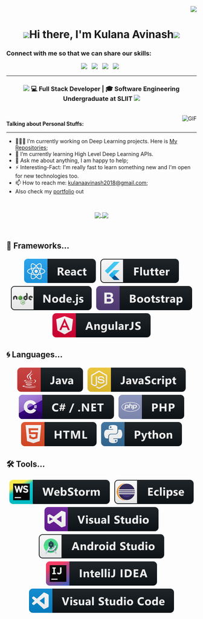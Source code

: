 <div align="right">

![](https://visitor-badge.glitch.me/badge?page_id=kulanaavinash)

</div>
 


</div>
<div align="center">
   <h1><img src="https://emojis.slackmojis.com/emojis/images/1531849430/4246/blob-sunglasses.gif?1531849430" width="30"/>Hi there, I'm Kulana Avinash<img src="https://media.giphy.com/media/hvRJCLFzcasrR4ia7z/giphy.gif" width="30px"> </h1>
   
</div>

### Connect with me so that we can share our skills:

<p align='center'>
    <a href="https://www.linkedin.com/in/kulana-avinash-435ab81ba/"><img height="30" src="https://img.icons8.com/color/50/000000/linkedin.png"></a>&nbsp;&nbsp;
    <a href="https://www.facebook.com/kulana.avinash.39/"><img height="30" src="https://img.icons8.com/color/48/000000/facebook.png"></a>&nbsp;&nbsp;
    <a href=""><img height="30" src="https://img.icons8.com/fluent/50/000000/instagram-new.png"></a>&nbsp;&nbsp;
     <a href="kulanaavinash2018@gamil.com"><img height="30" src="https://img.icons8.com/fluent/48/000000/gmail-new.png"></a>&nbsp;&nbsp;
   
</p>

<hr>

<div align="center">
<h3><img src="https://media.giphy.com/media/WUlplcMpOCEmTGBtBW/giphy.gif" width="35"> 💻 Full Stack Developer | 🎓 Software Engineering Undergraduate at SLIIT  <img src="https://media.giphy.com/media/WUlplcMpOCEmTGBtBW/giphy.gif" width="35"></h3>
</div>
<br>

<img align="right" alt="GIF" src="https://media.giphy.com/media/836HiJc7pgzy8iNXCn/giphy.gif" />

**Talking about Personal Stuffs:**
<hr>

- 👨🏽‍💻 I’m currently working on Deep Learning projects. Here is [My Repositories](https://github.com/kulanaavinash?tab=repositories);
- 🌱 I’m currently learning High Level Deep Learning APIs. 
- 💬 Ask me about anything, I am happy to help;
- ⚡️ Interesting-Fact: I'm really fast to learn something new and I'm open for new technologies too.
- 📫 How to reach me: kulanaavinash2018@gmail.com;
- Also check my <a href="">portfolio</a> out

<br>
<p align="center">
  <a href="https://github.com/kulanaavinash/github-readme-stats">
    <img
      align="center"
      src="https://github-readme-stats.vercel.app/api/top-langs/?username=kulanaavinash&exclude_repo=cravingslk-cms-joomla&layout=compact&theme=tokyonight"
    />
  </a>
  <a href="https://github.com/kulanaavinash/github-readme-stats">
    <img
      align="center"
      height="165"
      src="https://github-readme-stats.vercel.app/api?username=kulanaavinash&count_private=true&show_icons=true&custom_title=Github%20Stats&theme=tokyonight"
    />
  </a>
</p>
<br>

## 🚀 Frameworks...

<p align="center">
  
   <img src="assets\badges\Frameworks\react.svg" alt="react" style="vertical-align:top; margin:4px">
   <img src="assets\badges\Frameworks\flutter.svg" alt="flutter" style="vertical-align:top; margin:4px">
  <img src="assets\badges\Frameworks\nodejs.svg" alt="nodejs" style="vertical-align:top; margin:4px">     
  <img src="assets\badges\Frameworks\bootstrap.svg" alt="bootstrap" style="vertical-align:top; margin:4px">
  <img src="assets\badges\Frameworks\angular.svg" alt="angularjs" style="vertical-align:top; margin:4px">
  
</p>

## 🌀 Languages...

<p align="center">
  
   <img src="assets\badges\Languages\java.svg" alt="java" style="vertical-align:top; margin:4px">
   <img src="assets\badges\Languages\js.svg" alt="js" style="vertical-align:top; margin:4px">
  <img src="assets\badges\Languages\csharp_dotnet.svg" alt="csharpdotnet" style="vertical-align:top; margin:4px">    
  <img src="assets\badges\Languages\php.svg" alt="php" style="vertical-align:top; margin:4px"> 
  <img src="assets\badges\Languages\html.svg" alt="html" style="vertical-align:top; margin:4px">
  <img src="assets\badges\Languages\python.svg" alt="python" style="vertical-align:top; margin:4px">

</p>

## 🛠 Tools...

<p align="center">
  
   <img src="assets\badges\Tools\jetbrains_webstorm.svg" alt="webstorm" style="vertical-align:top; margin:4px">
   <img src="assets\badges\Tools\eclipse.svg" alt="eclipse" style="vertical-align:top; margin:4px">
  <img src="assets\badges\Tools\visualstudio.svg" alt="visualstudio" style="vertical-align:top; margin:4px">    
  <img src="assets\badges\Tools\android_studio_colour.svg" alt="androidstudio" style="vertical-align:top; margin:4px">
  <img src="assets\badges\Tools\jetbrains_intellij.svg" alt="jetbrains_intellij" style="vertical-align:top; margin:4px">
  <img src="assets\badges\Tools\visualstudio_code.svg" alt="vscode" style="vertical-align:top; margin:4px">
</p>

